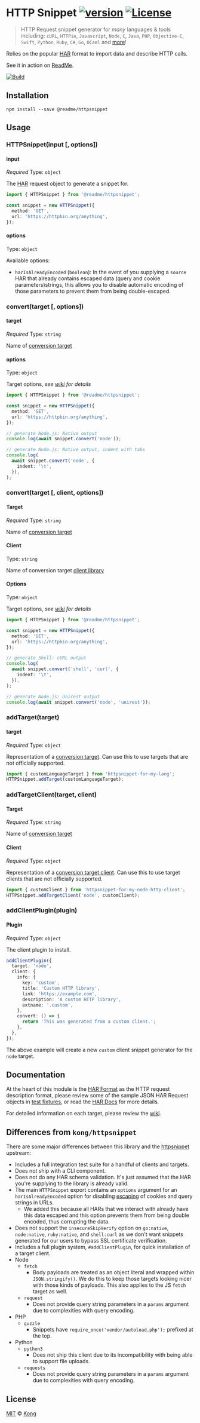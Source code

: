 # HTTP Snippet [![version][npm-version]][npm-url] [![License][npm-license]][license-url]

> HTTP Request snippet generator for _many_ languages & tools including: `cURL`, `HTTPie`, `Javascript`, `Node`, `C`, `Java`, `PHP`, `Objective-C`, `Swift`, `Python`, `Ruby`, `C#`, `Go`, `OCaml` and [more](https://github.com/Kong/httpsnippet/wiki/Targets)!

Relies on the popular [HAR](http://www.softwareishard.com/blog/har-12-spec/#request) format to import data and describe HTTP calls.

See it in action on [ReadMe](https://docs.readme.com/reference/getopenroles).

[![Build](https://github.com/readmeio/httpsnippet/workflows/CI/badge.svg)](https://github.com/readmeio/httpsnippet)

## Installation

```shell
npm install --save @readme/httpsnippet
```

## Usage

### HTTPSnippet(input [, options])

#### input

_Required_ Type: `object`

The [HAR](http://www.softwareishard.com/blog/har-12-spec/#request) request object to generate a snippet for.

```ts
import { HTTPSnippet } from '@readme/httpsnippet';

const snippet = new HTTPSnippet({
  method: 'GET',
  url: 'https://httpbin.org/anything',
});
```

#### options

Type: `object`

Available options:

- `harIsAlreadyEncoded` (`boolean`): In the event of you supplying a `source` HAR that already contains escaped data (query and cookie parameters)strings, this allows you to disable automatic encoding of those parameters to prevent them from being double-escaped.

### convert(target [, options])

#### target

_Required_ Type: `string`

Name of [conversion target](https://github.com/Kong/httpsnippet/wiki/Targets)

#### options

Type: `object`

Target options, _see [wiki](https://github.com/Kong/httpsnippet/wiki/Targets) for details_

```ts
import { HTTPSnippet } from '@readme/httpsnippet';

const snippet = new HTTPSnippet({
  method: 'GET',
  url: 'https://httpbin.org/anything',
});

// generate Node.js: Native output
console.log(await snippet.convert('node'));

// generate Node.js: Native output, indent with tabs
console.log(
  await snippet.convert('node', {
    indent: '\t',
  }),
);
```

### convert(target [, client, options])

#### Target

_Required_ Type: `string`

Name of [conversion target](https://github.com/Kong/httpsnippet/wiki/Targets)

#### Client

Type: `string`

Name of conversion target [client library](https://github.com/Kong/httpsnippet/wiki/Targets)

#### Options

Type: `object`

Target options, _see [wiki](https://github.com/Kong/httpsnippet/wiki/Targets) for details_

```ts
import { HTTPSnippet } from '@readme/httpsnippet';

const snippet = new HTTPSnippet({
  method: 'GET',
  url: 'https://httpbin.org/anything',
});

// generate Shell: cURL output
console.log(
  await snippet.convert('shell', 'curl', {
    indent: '\t',
  }),
);

// generate Node.js: Unirest output
console.log(await snippet.convert('node', 'unirest'));
```

### addTarget(target)

#### target

_Required_ Type: `object`

Representation of a [conversion target](https://github.com/Kong/httpsnippet/wiki/Creating-Targets). Can use this to use targets that are not officially supported.

```ts
import { customLanguageTarget } from 'httpsnippet-for-my-lang';
HTTPSnippet.addTarget(customLanguageTarget);
```

### addTargetClient(target, client)

#### Target

_Required_ Type: `string`

Name of [conversion target](https://github.com/Kong/httpsnippet/wiki/Targets)

#### Client

_Required_ Type: `object`

Representation of a [conversion target client](https://github.com/Kong/httpsnippet/wiki/Creating-Targets). Can use this to use target clients that are not officially supported.

```ts
import { customClient } from 'httpsnippet-for-my-node-http-client';
HTTPSnippet.addTargetClient('node', customClient);
```

### addClientPlugin(plugin)

#### Plugin

_Required_ Type: `object`

The client plugin to install.

```ts
addClientPlugin({
  target: 'node',
  client: {
    info: {
      key: 'custom',
      title: 'Custom HTTP library',
      link: 'https://example.com',
      description: 'A custom HTTP library',
      extname: '.custom',
    },
    convert: () => {
      return 'This was generated from a custom client.';
    },
  },
});
```

The above example will create a new `custom` client snippet generator for the `node` target.

## Documentation

At the heart of this module is the [HAR Format](http://www.softwareishard.com/blog/har-12-spec/#request) as the HTTP request description format, please review some of the sample JSON HAR Request objects in [test fixtures](/test/fixtures/requests), or read the [HAR Docs](http://www.softwareishard.com/blog/har-12-spec/#request) for more details.

For detailed information on each target, please review the [wiki](https://github.com/Kong/httpsnippet/wiki).

## Differences from `kong/httpsnippet`

There are some major differences between this library and the [httpsnippet](https://github.com/Kong/httpsnippet) upstream:

- Includes a full integration test suite for a handful of clients and targets.
- Does not ship with a CLI component.
- Does not do any HAR schema validation. It's just assumed that the HAR you're supplying to the library is already valid.
- The main `HTTPSnippet` export contains an `options` argument for an `harIsAlreadyEncoded` option for disabling [escaping](https://developer.mozilla.org/en-US/docs/Web/JavaScript/Reference/Global_Objects/encodeURIComponent) of cookies and query strings in URLs.
  - We added this because all HARs that we interact with already have this data escaped and this option prevents them from being double encoded, thus corrupting the data.
- Does not support the `insecureSkipVerify` option on `go:native`, `node:native`, `ruby:native`, and `shell:curl` as we don't want snippets generated for our users to bypass SSL certificate verification.
- Includes a full plugin system, `#addClientPlugin`, for quick installation of a target client.
- Node
  - `fetch`
    - Body payloads are treated as an object literal and wrapped within `JSON.stringify()`. We do this to keep those targets looking nicer with those kinds of payloads. This also applies to the JS `fetch` target as well.
  - `request`
    - Does not provide query string parameters in a `params` argument due to complexities with query encoding.
- PHP
  - `guzzle`
    - Snippets have `require_once('vendor/autoload.php');` prefixed at the top.
- Python
  - `python3`
    - Does not ship this client due to its incompatibility with being able to support file uploads.
  - `requests`
    - Does not provide query string parameters in a `params` argument due to complexities with query encoding.

## License

[MIT](LICENSE) &copy; [Kong](https://konghq.com)

[license-url]: https://github.com/Kong/httpsnippet/blob/master/LICENSE
[npm-url]: https://www.npmjs.com/package/@readme/httpsnippet
[npm-license]: https://img.shields.io/npm/l/@readme/httpsnippet.svg?style=flat-square
[npm-version]: https://img.shields.io/npm/v/@readme/httpsnippet.svg?style=flat-square
